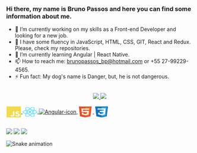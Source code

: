 ### Hi there, my name is Bruno Passos and here you can find some information about me.

- 🔭 I’m currently working on my skills as a Front-end Developer and looking for a new job.
- 🎯 I have some fluency in JavaScript, HTML, CSS, GIT, React and Redux. Please, check my repositories.
- 🌱 I’m currently learning Angular | React Native.
- 📫 How to reach me: brunopassos_bp@hotmail.com or +55 27-99229-4565.
- ⚡ Fun fact: My dog's name is Danger, but, he is not dangerous.


##
<div align="center">
  <a href="https://github.com/brunopassos">
  <img height="180em" src="https://github-readme-stats.vercel.app/api?username=brunopassos&show_icons=true&theme=tokyonight&include_all_commits=true&count_private=true"/>
  <img height="180em" src="https://github-readme-stats.vercel.app/api/top-langs/?username=brunopassos&layout=compact&langs_count=7&theme=tokyonight"/>
</div>
  
  
  <div style="display: inline_block"><br>
  <img align="center" alt="Js-icon" height="30" width="40" src="https://raw.githubusercontent.com/devicons/devicon/master/icons/javascript/javascript-plain.svg">
  <img align="center" alt="React-icon" height="30" width="40" src="https://raw.githubusercontent.com/devicons/devicon/master/icons/react/react-original.svg">
  <img align="center" alt="Angular-icon" height="30" width="40" src="https://cdn.jsdelivr.net/gh/devicons/devicon/icons/angularjs/angularjs-original.svg">
  <img align="center" alt="HTML-icon" height="30" width="40" src="https://raw.githubusercontent.com/devicons/devicon/master/icons/html5/html5-original.svg">
  <img align="center" alt="CSS-icon" height="30" width="40" src="https://raw.githubusercontent.com/devicons/devicon/master/icons/css3/css3-original.svg">
</div>
  
  ##
 
<div> 
  <a href="https://instagram.com/passosbrunobp" target="_blank"><img src="https://img.shields.io/badge/-Instagram-%23E4405F?style=for-the-badge&logo=instagram&logoColor=white" target="_blank"></a>
  <a href = "mailto:brunopassos_bp@hotmail.com"><img src="https://img.shields.io/badge/Microsoft_Outlook-0078D4?style=for-the-badge&logo=microsoft-outlook&logoColor=white" target="_blank"></a>
  <a href="https://www.linkedin.com/in/bruno-passosbp" target="_blank"><img src="https://img.shields.io/badge/-LinkedIn-%230077B5?style=for-the-badge&logo=linkedin&logoColor=white" target="_blank"></a> 
 
  ![Snake animation](https://github.com/brunopassos/brunopassos/blob/output/github-contribution-grid-snake.svg)
 
</div>
